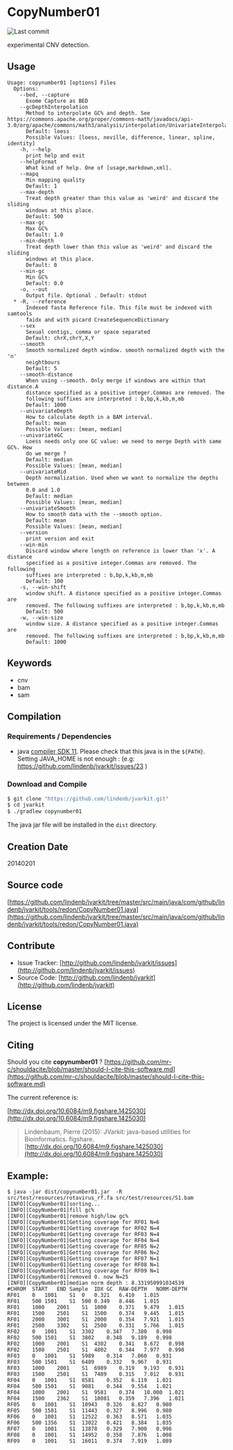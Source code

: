 # CopyNumber01

![Last commit](https://img.shields.io/github/last-commit/lindenb/jvarkit.png)

experimental CNV detection.


## Usage

```
Usage: copynumber01 [options] Files
  Options:
    --bed, --capture
      Exome Capture as BED
    --gcDepthInterpolation
      Method to interpolate GC% and depth. See https://commons.apache.org/proper/commons-math/javadocs/api-3.0/org/apache/commons/math3/analysis/interpolation/UnivariateInterpolator.html
      Default: loess
      Possible Values: [loess, neville, difference, linear, spline, identity]
    -h, --help
      print help and exit
    --helpFormat
      What kind of help. One of [usage,markdown,xml].
    --mapq
      Min mapping quality
      Default: 1
    --max-depth
      Treat depth greater than this value as 'weird' and discard the sliding 
      windows at this place.
      Default: 500
    --max-gc
      Max GC%
      Default: 1.0
    --min-depth
      Treat depth lower than this value as 'weird' and discard the sliding 
      windows at this place.
      Default: 0
    --min-gc
      Min GC%
      Default: 0.0
    -o, --out
      Output file. Optional . Default: stdout
  * -R, --reference
      Indexed fasta Reference file. This file must be indexed with samtools 
      faidx and with picard CreateSequenceDictionary
    --sex
      Sexual contigs, comma or space separated
      Default: chrX,chrY,X,Y
    --smooth
      Smooth normalized depth window. smooth normalized depth with the 'n' 
      neightbours 
      Default: 5
    --smooth-distance
      When using --smooth. Only merge if windows are within that distance.A 
      distance specified as a positive integer.Commas are removed. The 
      following suffixes are interpreted : b,bp,k,kb,m,mb
      Default: 1000
    --univariateDepth
      How to calculate depth in a BAM interval.
      Default: mean
      Possible Values: [mean, median]
    --univariateGC
      Loess needs only one GC value: we need to merge Depth with same GC%. How 
      do we merge ?
      Default: median
      Possible Values: [mean, median]
    --univariateMid
      Depth normalization. Used when we want to normalize the depths between 
      0.0 and 1.0
      Default: median
      Possible Values: [mean, median]
    --univariateSmooth
      How to smooth data with the --smooth option.
      Default: mean
      Possible Values: [mean, median]
    --version
      print version and exit
    --win-min
      Discard window where length on reference is lower than 'x'. A distance 
      specified as a positive integer.Commas are removed. The following 
      suffixes are interpreted : b,bp,k,kb,m,mb
      Default: 100
    -s, --win-shift
      window shift. A distance specified as a positive integer.Commas are 
      removed. The following suffixes are interpreted : b,bp,k,kb,m,mb
      Default: 500
    -w, --win-size
      window size. A distance specified as a positive integer.Commas are 
      removed. The following suffixes are interpreted : b,bp,k,kb,m,mb
      Default: 1000

```


## Keywords

 * cnv
 * bam
 * sam


## Compilation

### Requirements / Dependencies

* java [compiler SDK 11](https://jdk.java.net/11/). Please check that this java is in the `${PATH}`. Setting JAVA_HOME is not enough : (e.g: https://github.com/lindenb/jvarkit/issues/23 )


### Download and Compile

```bash
$ git clone "https://github.com/lindenb/jvarkit.git"
$ cd jvarkit
$ ./gradlew copynumber01
```

The java jar file will be installed in the `dist` directory.


## Creation Date

20140201

## Source code 

[https://github.com/lindenb/jvarkit/tree/master/src/main/java/com/github/lindenb/jvarkit/tools/redon/CopyNumber01.java](https://github.com/lindenb/jvarkit/tree/master/src/main/java/com/github/lindenb/jvarkit/tools/redon/CopyNumber01.java)


## Contribute

- Issue Tracker: [http://github.com/lindenb/jvarkit/issues](http://github.com/lindenb/jvarkit/issues)
- Source Code: [http://github.com/lindenb/jvarkit](http://github.com/lindenb/jvarkit)

## License

The project is licensed under the MIT license.

## Citing

Should you cite **copynumber01** ? [https://github.com/mr-c/shouldacite/blob/master/should-I-cite-this-software.md](https://github.com/mr-c/shouldacite/blob/master/should-I-cite-this-software.md)

The current reference is:

[http://dx.doi.org/10.6084/m9.figshare.1425030](http://dx.doi.org/10.6084/m9.figshare.1425030)

> Lindenbaum, Pierre (2015): JVarkit: java-based utilities for Bioinformatics. figshare.
> [http://dx.doi.org/10.6084/m9.figshare.1425030](http://dx.doi.org/10.6084/m9.figshare.1425030)


## Example:

```
$ java -jar dist/copynumber01.jar  -R src/test/resources/rotavirus_rf.fa src/test/resources/S1.bam
[INFO][CopyNumber01]sorting...
[INFO][CopyNumber01]fill gc%
[INFO][CopyNumber01]remove high/low gc%
[INFO][CopyNumber01]Getting coverage for RF01 N=6
[INFO][CopyNumber01]Getting coverage for RF02 N=4
[INFO][CopyNumber01]Getting coverage for RF03 N=4
[INFO][CopyNumber01]Getting coverage for RF04 N=4
[INFO][CopyNumber01]Getting coverage for RF05 N=2
[INFO][CopyNumber01]Getting coverage for RF06 N=2
[INFO][CopyNumber01]Getting coverage for RF07 N=1
[INFO][CopyNumber01]Getting coverage for RF08 N=1
[INFO][CopyNumber01]Getting coverage for RF09 N=1
[INFO][CopyNumber01]removed 0. now N=25
[INFO][CopyNumber01]median norm depth : 8.331950991034539
#CHROM	START	END	Sample	IDX	GC	RAW-DEPTH	NORM-DEPTH
RF01	0	1001	S1	0	0.321	6.410	1.015
RF01	500	1501	S1	500	0.349	8.446	1.015
RF01	1000	2001	S1	1000	0.371	9.479	1.015
RF01	1500	2501	S1	1500	0.374	9.445	1.015
RF01	2000	3001	S1	2000	0.354	7.921	1.015
RF01	2500	3302	S1	2500	0.331	5.766	1.015
RF02	0	1001	S1	3302	0.347	7.380	0.998
RF02	500	1501	S1	3802	0.348	9.189	0.998
RF02	1000	2001	S1	4302	0.341	8.672	0.998
RF02	1500	2501	S1	4802	0.344	7.977	0.998
RF03	0	1001	S1	5989	0.314	7.060	0.931
RF03	500	1501	S1	6489	0.332	9.967	0.931
RF03	1000	2001	S1	6989	0.319	9.193	0.931
RF03	1500	2501	S1	7489	0.315	7.012	0.931
RF04	0	1001	S1	8581	0.352	6.119	1.021
RF04	500	1501	S1	9081	0.344	9.554	1.021
RF04	1000	2001	S1	9581	0.374	10.000	1.021
RF04	1500	2362	S1	10081	0.359	7.396	1.021
RF05	0	1001	S1	10943	0.326	8.827	0.980
RF05	500	1501	S1	11443	0.327	8.996	0.980
RF06	0	1001	S1	12522	0.363	8.571	1.035
RF06	500	1356	S1	13022	0.421	8.384	1.035
RF07	0	1001	S1	13878	0.329	7.900	0.996
RF08	0	1001	S1	14952	0.358	7.876	1.008
RF09	0	1001	S1	16011	0.374	7.919	1.089
```

